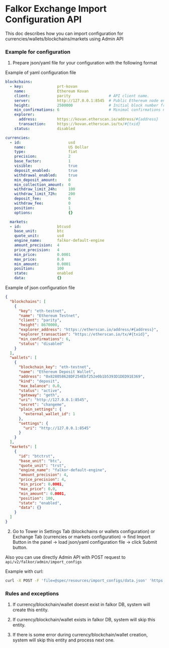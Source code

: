 # Falkor Exchange Import Configuration API

This doc describes how you can import configuration for currencies/wallets/blockchains/markets using Admin API

### Example for configuration

1. Prepare json/yaml file for your configuration with the following format

Example of yaml configuration file

```yaml
blockchains:
  - key:               prt-kovan
    name:              Ethereum Kovan
    client:            parity                 # API client name.
    server:            http://127.0.0.1:8545  # Public Ethereum node endpoint. IMPORTANT: full syncmode.
    height:            2500000                # Initial block number from which sync will be started.
    min_confirmations: 6                      # Minimal confirmations needed for withdraw and deposit confirmation.
    explorer:
      address:         https://kovan.etherscan.io/address/#{address}
      transaction:     https://kovan.etherscan.io/tx/#{txid}
    status:            disabled

currencies:
  - id:                     usd
    name:                   US Dollar
    type:                   fiat
    precision:              2
    base_factor:            1
    visible:                true
    deposit_enabled:        true
    withdrawal_enabled:     true
    min_deposit_amount:     0
    min_collection_amount:  0
    withdraw_limit_24h:     100
    withdraw_limit_72h:     200
    deposit_fee:            0
    withdraw_fee:           0
    position:               1
    options:                {}

  markets:
  - id:                btcusd
    base_unit:         btc
    quote_unit:        usd
    engine_name:       falkor-default-engine
    amount_precision:  4
    price_precision:   4
    min_price:         0.0001
    max_price:         0.0
    min_amount:        0.0001
    position:          100
    state:             enabled
    data:              {}
```


Example of json configuration file

```json
{
  "blockchains": [
    {
      "key": "eth-testnet",
      "name": "Ethereum Testnet",
      "client": "parity",
      "height": 8670000,
      "explorer_address": "https://etherscan.io/address/#{address}",
      "explorer_transaction": "https://etherscan.io/tx/#{txid}",
      "min_confirmations": 6,
      "status": "disabled"
    }
  ],
  "wallets": [
    {
      "blockchain_key": "eth-testnet",
      "name": "Ethereum Deposit Wallet",
      "address": "0x828058628DF254Ebf252e0b1b5393D1DED91E369",
      "kind": "deposit",
      "max_balance": 0.0,
      "status": "active",
      "gateway": "geth",
      "uri": "http://127.0.0.1:8545",
      "secret": "changeme",
      "plain_settings": {
        "external_wallet_id": 1
      },
      "settings": {
        "uri": "http://127.0.0.1:8545"
      }
    }
  ],
  "markets": [
    {
      "id": "btctrst",
      "base_unit": "btc",
      "quote_unit": "trst",
      "engine_name": "falkor-default-engine",
      "amount_precision": 4,
      "price_precision": 4,
      "min_price": 0.0001,
      "max_price": 0.0,
      "min_amount": 0.0001,
      "position": 100,
      "state": "enabled",
      "data": {}
    }
  ]
}
```

2. Go to Tower in Settings Tab (blockchains or wallets configuration) or Exchange Tab (currencies or markets configuration) -> find Import Button in the panel -> load json/yaml configuration file -> click Submit button.

Also you can use directly Admin API with POST request to `api/v2/falkor/admin/import_configs`

Example with curl:

```bash
curl -X POST -F 'file=@spec/resources/import_configs/data.json' 'https://opendax.cloud/api/v2/admin/import_configs'
```

### Rules and exceptions

1. If currency/blockchain/wallet doesnt exist in falkor DB, system will create this entity.

2. If currency/blockchain/wallet exists in falkor DB, system will skip this entity.

3. If there is some error during currency/blockchain/wallet creation, system will skip this entity and process next one.
